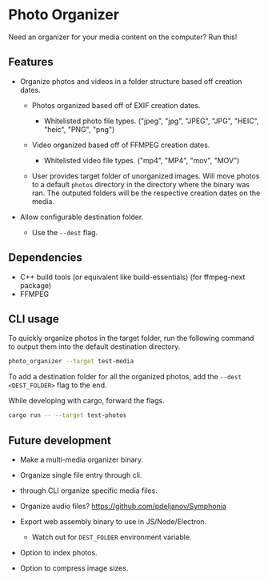 # Photo Organizer

Need an organizer for your media content on the computer? Run this!

## Features

- Organize photos and videos in a folder structure based off creation dates.

  - Photos organized based off of EXIF creation dates.

    - Whitelisted photo file types. ("jpeg", "jpg", "JPEG", "JPG", "HEIC", "heic", "PNG", "png")

  - Video organized based off of FFMPEG creation dates.

    - Whitelisted video file types. ("mp4", "MP4", "mov", "MOV")

  - User provides target folder of unorganized images. Will move photos to a default `photos` directory in the directory where the binary was ran. The outputed folders will be the respective creation dates on the media.

- Allow configurable destination folder.

  - Use the `--dest` flag.

## Dependencies

- C++ build tools (or equivalent like build-essentials) (for ffmpeg-next package)
- FFMPEG

## CLI usage

To quickly organize photos in the target folder, run the following command to output them into the default destination directory.

```bash
photo_organizer --target test-media
```

To add a destination folder for all the organized photos, add the `--dest <DEST_FOLDER>` flag to the end.

While developing with cargo, forward the flags.

```bash
cargo run -- --target test-photos
```

## Future development

- Make a multi-media organizer binary.
- Organize single file entry through cli.
- through CLI organize specific media files.
- Organize audio files? https://github.com/pdeljanov/Symphonia
- Export web assembly binary to use in JS/Node/Electron.

  - Watch out for `DEST_FOLDER` environment variable.

- Option to index photos.
- Option to compress image sizes.
